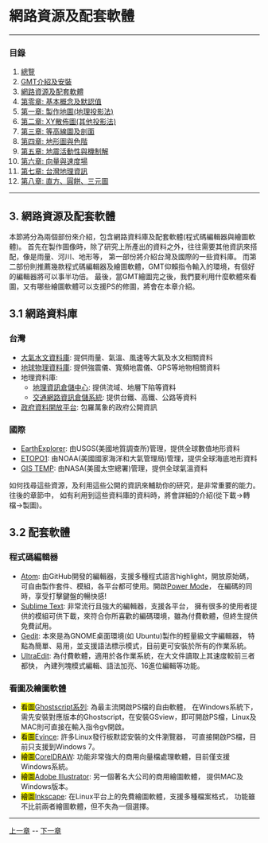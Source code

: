 
# 網路資源及配套軟體

---

### 目錄
1. [總覽](/index.md)
2. [GMT介紹及安裝](/intro_install.md)
3. [網路資源及配套軟體](/net_software.md)
4. [第零章: 基本概念及默認值](/basic_defaults.md)
5. [第一章: 製作地圖(地理投影法)](/projection.md)
6. [第二章: XY散佈圖(其他投影法)](/xy_figure.md)
7. [第三章: 等高線圖及剖面](/contour_profile.md)
8. [第四章: 地形圖與色階](/topography_cpt.md)
9. [第五章: 地震活動性與機制解](/seismicity_meca.md)
10. [第六章: 向量與速度場](/vector_velocity.md)
11. [第七章: 台灣地理資訊](/taiwan_geography.md)
12. [第八章: 直方、圓餅、三元圖](/histo_pie_ternary.md)

---

## 3. 網路資源及配套軟體

本節將分為兩個部份來介紹，包含網路資料庫及配套軟體(程式碼編輯器與繪圖軟體)。
首先在製作圖像時，除了研究上所產出的資料之外，往往需要其他資訊來搭配，像是雨量、河川、地形等，
第一部份將介紹台灣及國際的一些資料庫。
而第二部份則推薦幾款程式碼編輯器及繪圖軟體，GMT仰賴指令輸入的環境，有個好的編輯器將可以事半功倍。
最後，當GMT繪圖完之後，我們要利用什麼軟體來看圖，又有哪些繪圖軟體可以支援PS的修圖，將會在本章介紹。

## <a name="m3.1"></a>3.1 網路資料庫

### 台灣
* [大氣水文資料庫](https://dbahr.narlabs.org.tw): 提供雨量、氣溫、風速等大氣及水文相關資料
* [地球物理資料庫](http://gdms.cwb.gov.tw/index.php): 提供強震儀、寬頻地震儀、GPS等地物相關資料
* 地理資料庫:
  * [地理資訊倉儲中心](http://gic.wra.gov.tw/gic/homepage/index.aspx): 提供流域、地層下陷等資料
  * [交通網路資訊倉儲系統](https://gist.motc.gov.tw): 提供台鐵、高鐵、公路等資料
* [政府資料開放平台](https://data.gov.tw/): 包羅萬象的政府公開資訊

### 國際
* [EarthExplorer](https://earthexplorer.usgs.gov): 由USGS(美國地質調查所)管理，提供全球數值地形資料
* [ETOPO1](https://www.ngdc.noaa.gov/mgg/global/): 由NOAA(美國國家海洋和大氣管理局)管理，提供全球海底地形資料
* [GIS TEMP](https://data.giss.nasa.gov/gistemp/): 由NASA(美國太空總署)管理，提供全球氣溫資料

如何找尋這些資源，及利用這些公開的資訊來輔助你的研究，是非常重要的能力。往後的章節中，
如有利用到這些資料庫的資料時，將會詳細的介紹(從下載->轉檔->製圖)。

## 3.2 配套軟體

### 程式碼編輯器
* [Atom](https://atom.io): 由GitHub開發的編輯器，支援多種程式語言highlight，開放原始碼，
可自由製作套件、模組，各平台都可使用。開啟[Power Mode](https://atom.io/packages/activate-power-mode)，
在編碼的同時，享受打擊鍵盤的暢快感!
* [Sublime Text](https://www.sublimetext.com/): 非常流行且強大的編輯器，支援各平台，
擁有很多的使用者提供的模組可供下載，來符合你所喜歡的編碼環境，雖為付費軟體，但終生提供免費試用。
* [Gedit](https://wiki.gnome.org/Apps/Gedit): 本來是為GNOME桌面環境(如 Ubuntu)製作的輕量級文字編輯器，
特點為簡單、易用，並支援語法標示模式，目前更可安裝於所有的作業系統。
* [UltraEdit](https://www.ultraedit.com/): 為付費軟體，適用於各作業系統，在大文件讀取上其速度較前三者都快，
內建列塊模式編輯、語法加亮、16進位編輯等功能。

### 看圖及繪圖軟體
* <mark>看圖</mark>[Ghostscript系列](http://pages.cs.wisc.edu/~ghost/): 為最主流開啟PS檔的自由軟體，
在Windows系統下，需先安裝對應版本的Ghostscript，在安裝GSview，即可開啟PS檔，Linux及MAC則可直接在輸入指令gv開啟。
* <mark>看圖</mark>[Evince](https://wiki.gnome.org/Apps/Evince): 許多Linux發行板默認安裝的文件瀏覽器，
可直接開啟PS檔，目前只支援到Windows 7。
* <mark>繪圖</mark>[CorelDRAW](https://www.coreldraw.com/tw/): 功能非常強大的商用向量檔處理軟體，目前僅支援Windows系統。
* <mark>繪圖</mark>[Adobe Illustrator](http://www.adobe.com/products/illustrator.html): 另一個著名大公司的商用繪圖軟體，
提供MAC及Windows版本。
* <mark>繪圖</mark>[Inkscape](https://inkscape.org/en/): 在Linux平台上的免費繪圖軟體，支援多種檔案格式，
功能雖不比前兩者繪圖軟體，但不失為一個選擇。

---

[上一章](/intro_install.md) -- [下一章](/basic_defaults.md)

